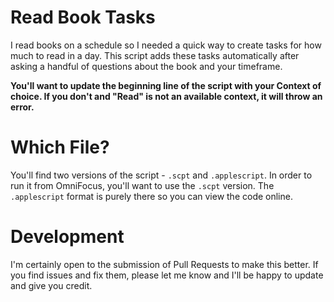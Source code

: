 # Read Book Tasks

I read books on a schedule so I needed a quick way to create tasks for how much to read in a day. This script adds these tasks automatically after asking a handful of questions about the book and your timeframe.

__You'll want to update the beginning line of the script with your Context of choice. If you don't and "Read" is not an available context, it will throw an error.__

# Which File?

You'll find two versions of the script - `.scpt` and `.applescript`. In order to run it from OmniFocus, you'll want to use the `.scpt` version. The `.applescript` format is purely there so you can view the code online.

# Development

I'm certainly open to the submission of Pull Requests to make this better. If you find issues and fix them, please let me know and I'll be happy to update and give you credit.
